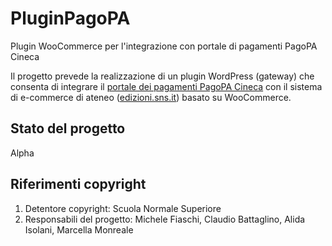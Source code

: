 # PluginPagoPA
Plugin WooCommerce per l'integrazione con portale di pagamenti PagoPA Cineca


Il progetto prevede la realizzazione di un plugin WordPress (gateway) che consenta di integrare il [portale dei pagamenti PagoPA Cineca](https://sns.pagoatenei.cineca.it/) con il sistema di e-commerce di ateneo ([edizioni.sns.it](https://edizioni.sns.it)) basato su WooCommerce.

## Stato del progetto
Alpha

## Riferimenti copyright
1. Detentore copyright: Scuola Normale Superiore
2. Responsabili del progetto: Michele Fiaschi, Claudio Battaglino, Alida Isolani, Marcella Monreale
